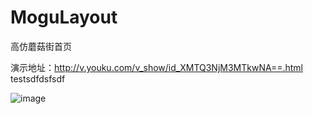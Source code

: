 # MoguLayout
高仿蘑菇街首页

演示地址：http://v.youku.com/v_show/id_XMTQ3NjM3MTkwNA==.html
testsdfdsfsdf


![image](https://github.com/jjq3/MoguLayout/blob/master/screenshot/screenshot.gif)